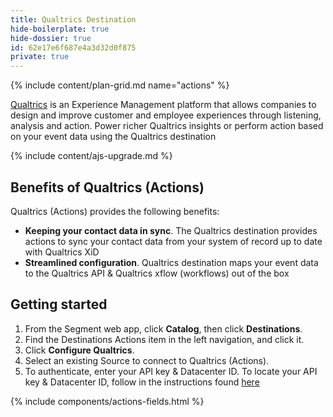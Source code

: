 ```yaml
---
title: Qualtrics Destination
hide-boilerplate: true
hide-dossier: true
id: 62e17e6f687e4a3d32d0f875
private: true
---
```


<!-- This template is meant for Actions-based destinations that do not have an existing Classic or non-Actions-based version. For Actions Destinations that are a new version of a classic destination, see the doc-template-update.md template. -->

{% include content/plan-grid.md name="actions" %}

<!-- Include a brief description of the destination here, along with a link to your website. -->

[Qualtrics](https://qualtrics.com) is an Experience Management platform that allows companies to design and improve customer and employee experiences through listening, analysis and action. Power richer Qualtrics insights or perform action based on your event data using the Qualtrics destination

<!-- This include describes the requirement of A.js 2.0 or higher for Actions compatibility, and is required if your destination has a web component. -->

{% include content/ajs-upgrade.md %}

<!-- In the section below, explain the value of this actions-based destination. If you don't have a classic version of the destination, remove this section. -->

## Benefits of Qualtrics (Actions)

Qualtrics (Actions) provides the following benefits:

- **Keeping your contact data in sync**. The Qualtrics destination provides actions to sync your contact data from your system of record up to date with Qualtrics XiD
- **Streamlined configuration**. Qualtrics destination maps your event data to the Qualtrics API & Qualtrics xflow (workflows) out of the box

<!-- The section below explains how to enable and configure the destination. Include any configuration steps not captured below. For example, obtaining an API key from your platform and any configuration steps required to connect to the destination. -->

## Getting started

1. From the Segment web app, click **Catalog**, then click **Destinations**.
2. Find the Destinations Actions item in the left navigation, and click it.
3. Click **Configure Qualtrics**.
4. Select an existing Source to connect to Qualtrics (Actions).
5. To authenticate, enter your API key & Datacenter ID. To locate your API key & Datacenter ID, follow in the instructions found [here](https://api.qualtrics.com/ZG9jOjg3NjYzNQ-finding-your-qualtrics-i-ds)

<!-- The line below renders a table of connection settings (if applicable), Pre-built Mappings, and available actions. -->

{% include components/actions-fields.html %}

<!--
Additional Context

Include additional information that you think will be useful to the user here. For information that is specific to an individual mapping, please add that as a comment so that the Segment docs team can include it in the auto-generated content for that mapping.
-->
